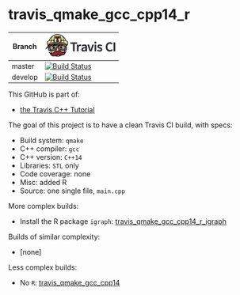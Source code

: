 # travis_qmake_gcc_cpp14_r

Branch|[![Travis CI logo](TravisCI.png)](https://travis-ci.org)
---|---
master|[![Build Status](https://travis-ci.org/richelbilderbeek/travis_qmake_gcc_cpp14_r.svg?branch=master)](https://travis-ci.org/richelbilderbeek/travis_qmake_gcc_cpp14_r)
develop|[![Build Status](https://travis-ci.org/richelbilderbeek/travis_qmake_gcc_cpp14_r.svg?branch=develop)](https://travis-ci.org/richelbilderbeek/travis_qmake_gcc_cpp14_r)

This GitHub is part of:

 * [the Travis C++ Tutorial](https://github.com/richelbilderbeek/travis_cpp_tutorial)
 
The goal of this project is to have a clean Travis CI build, with specs:
 * Build system: `qmake`
 * C++ compiler: `gcc`
 * C++ version: `C++14`
 * Libraries: `STL` only
 * Code coverage: none
 * Misc: added R
 * Source: one single file, `main.cpp`

More complex builds:

 * Install the R package `igraph`: [travis_qmake_gcc_cpp14_r_igraph](https://www.github.com/richelbilderbeek/travis_qmake_gcc_cpp14_r_igraph)

Builds of similar complexity:

 * [none]

Less complex builds:

 * No `R`: [travis_qmake_gcc_cpp14](https://www.github.com/richelbilderbeek/travis_qmake_gcc_cpp14)
